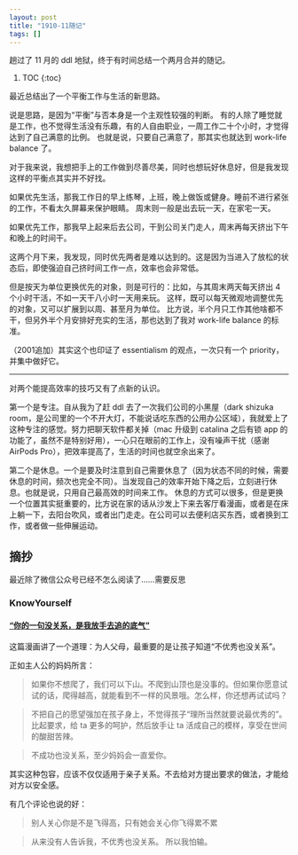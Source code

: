 ```yaml
---
layout: post
title: "1910-11随记"
tags: []
---
```


趟过了 11 月的 ddl 地狱，终于有时间总结一个两月合并的随记。

1. TOC
{:toc}

最近总结出了一个平衡工作与生活的新思路。

说是思路，是因为“平衡”与否本身是一个主观性较强的判断。
有的人除了睡觉就是工作，也不觉得生活没有乐趣，有的人自由职业，一周工作二十个小时，才觉得达到了自己满意的比例。
也就是说，只要自己满意了，那其实也就达到 work-life balance 了。

对于我来说，我想把手上的工作做到尽善尽美，同时也想玩好休息好，但是我发现这样的平衡点其实并不好找。

如果优先生活，那我工作日的早上练琴，上班，晚上做饭或健身。睡前不进行紧张的工作，不看太久屏幕来保护眼睛。
周末则一般是出去玩一天，在家宅一天。

如果优先工作，那我早上起来后去公司，干到公司关门走人，周末再每天挤出下午和晚上的时间干。

这两个月下来，我发现，同时优先两者是难以达到的。这是因为当进入了放松的状态后，即使强迫自己挤时间工作一点，效率也会非常低。

但是按天为单位更换优先的对象，则是可行的：比如，与其周末两天每天挤出 4 个小时干活，不如一天干八小时一天用来玩。
这样，既可以每天微观地调整优先的对象，又可以扩展到以周、甚至月为单位。
比方说，半个月只工作其他啥都不干，但另外半个月安排好充实的生活，那也达到了我对 work-life balance 的标准。

（2001追加）其实这个也印证了 essentialism 的观点，一次只有一个 priority，并集中做好它。

<hr/>

对两个能提高效率的技巧又有了点新的认识。

第一个是专注。自从我为了赶 ddl 去了一次我们公司的小黑屋（dark shizuka room，是公司里的一个不开大灯，不能说话吃东西的公用办公区域），我就爱上了这种专注的感觉。努力把聊天软件都关掉（mac 升级到 catalina 之后有锁 app 的功能了，虽然不是特别好用），一心只在眼前的工作上，没有噪声干扰（感谢 AirPods Pro），把效率提高了，生活的时间也就空余出来了。

第二个是休息。一个是要及时注意到自己需要休息了（因为状态不同的时候，需要休息的时间，频次也完全不同）。当发现自己的效率开始下降之后，立刻进行休息。也就是说，只用自己最高效的时间来工作。
休息的方式可以很多，但是更换一个位置其实挺重要的，比方说在家的话从沙发上下来去客厅看漫画，或者是在床上躺一下，去阳台吹风，或者出门走走。在公司可以去便利店买东西，或者换到工作，或者做一些伸展运动。

## 摘抄

最近除了微信公众号已经不怎么阅读了……需要反思

### KnowYourself

#### [“你的一句没关系，是我放手去追的底气”](https://mp.weixin.qq.com/s/AFZvnJHYiS2Bwux0jHCwBg)

这篇漫画讲了一个道理：为人父母，最重要的是让孩子知道“不优秀也没关系”。

正如主人公的妈妈所言：

> 如果你不想爬了，我们可以下山。不爬到山顶也是没事的。但如果你愿意试试的话，爬得越高，就能看到不一样的风景哦。怎么样，你还想再试试吗？

> 不把自己的愿望强加在孩子身上，不觉得孩子“理所当然就要说最优秀的”。比起要求，给 ta 更多的呵护，然后放手让 ta 活成自己的模样，享受在世间的酸甜苦辣。

> 不成功也没关系，至少妈妈会一直爱你。

其实这种包容，应该不仅仅适用于亲子关系。不去给对方提出要求的做法，才能给对方以安全感。

有几个评论也说的好：

> 别人关心你是不是飞得高，只有她会关心你飞得累不累

> 从来没有人告诉我，不优秀也没关系。
所以我怕输。